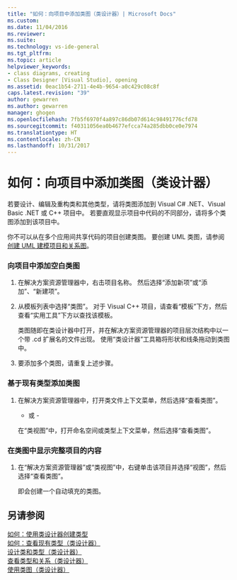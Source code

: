 ```yaml
---
title: "如何：向项目中添加类图（类设计器）| Microsoft Docs"
ms.custom: 
ms.date: 11/04/2016
ms.reviewer: 
ms.suite: 
ms.technology: vs-ide-general
ms.tgt_pltfrm: 
ms.topic: article
helpviewer_keywords:
- class diagrams, creating
- Class Designer [Visual Studio], opening
ms.assetid: 0eac1b54-2711-4e4b-9654-a0c429c08c8f
caps.latest.revision: "39"
author: gewarren
ms.author: gewarren
manager: ghogen
ms.openlocfilehash: 7fb5f6970f4a897c86db07d614c98491776cfd78
ms.sourcegitcommit: f40311056ea0b4677efcca74a285dbb0ce0e7974
ms.translationtype: HT
ms.contentlocale: zh-CN
ms.lasthandoff: 10/31/2017
---
```

# <a name="how-to-add-class-diagrams-to-projects-class-designer"></a>如何：向项目中添加类图（类设计器）
若要设计、编辑及重构类和其他类型，请将类图添加到 Visual C# .NET、Visual Basic .NET 或 C++ 项目中。 若要直观显示项目中代码的不同部分，请将多个类图添加到该项目中。  
  
 你不可以从在多个应用间共享代码的项目创建类图。 要创建 UML 类图，请参阅[创建 UML 建模项目和关系图](../modeling/create-uml-modeling-projects-and-diagrams.md)。  
  
### <a name="to-add-a-blank-class-diagram-to-a-project"></a>向项目中添加空白类图  
  
1.  在解决方案资源管理器中，右击项目名称。 然后选择“添加新项”或“添加”、“新建项”。  
  
2.  从模板列表中选择“类图”。 对于 Visual C++ 项目，请查看“模板”下方，然后查看“实用工具”下方以查找该模板。  
  
     类图随即在类设计器中打开，并在解决方案资源管理器的项目层次结构中以一个带 .cd 扩展名的文件出现。 使用“类设计器”工具箱将形状和线条拖动到类图中。  
  
3.  要添加多个类图，请重复上述步骤。  
  
### <a name="to-add-a-class-diagram-based-on-existing-types"></a>基于现有类型添加类图  
  
1.  在解决方案资源管理器中，打开类文件上下文菜单，然后选择“查看类图”。  
  
     - 或 -  
  
     在“类视图”中，打开命名空间或类型上下文菜单，然后选择“查看类图”。  
  
### <a name="to-display-the-contents-of-a-complete-project-in-a-class-diagram"></a>在类图中显示完整项目的内容  
  
1.  在“解决方案资源管理器”或“类视图”中，右键单击该项目并选择“视图”，然后选择“查看类图”。  
  
     即会创建一个自动填充的类图。  
  
## <a name="see-also"></a>另请参阅  
 [如何：使用类设计器创建类型](../ide/how-to-create-types-by-using-class-designer.md)   
 [如何：查看现有类型（类设计器）](../ide/how-to-view-existing-types-class-designer.md)   
 [设计类和类型（类设计器）](../ide/designing-classes-and-types-class-designer.md)   
 [查看类型和关系（类设计器）](../ide/viewing-types-and-relationships-class-designer.md)   
 [使用类图（类设计器）](../ide/working-with-class-diagrams-class-designer.md)